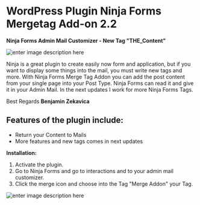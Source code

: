 # WordPress Plugin Ninja Forms Mergetag Add-on 2.2

**Ninja Forms Admin Mail Customizer - New Tag "THE_Content"**


![enter image description here](https://s2.imagebanana.com/file/180304/FltGNXZg.png)

Ninja is a great plugin to create easily now form and application, but if you want to display some things into the mail, you must write new tags and more. With Ninja Forms Merge Tag Addon you can add the post content from your single page into your Post Type. Ninja Forms can read it and give it in your Admin Mail. In the next updates I work for more Ninja Forms Tags. 

Best Regards
**Benjamin Zekavica** 


## **Features of the plugin include:**

  * Return your Content to Mails 
* More features and new tags comes in next updates

**Installation:** 
1. Activate the plugin. 
2. Go to Ninja Forms and go to interactions and to your admin mail customizer.
3. Click the merge icon and choose into the Tag "Merge Addon" your Tag.

![enter image description here](https://s2.imagebanana.com/file/180304/bbIfOJ11.png)
